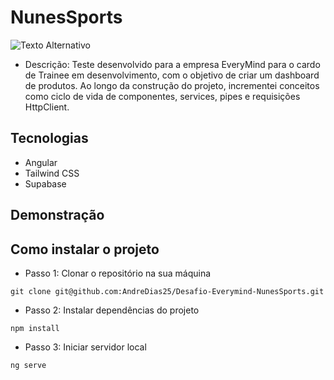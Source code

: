 # NunesSports 
![Texto Alternativo](https://slvqfnsrcvvepqeebzvg.supabase.co/storage/v1/object/public/Photos/logo_dark.png)
- Descrição: Teste desenvolvido para a empresa EveryMind para o cardo de Trainee em desenvolvimento, com o objetivo de criar um dashboard de produtos. Ao longo da construção do projeto, incrementei conceitos como ciclo de vida de componentes, services, pipes e requisições HttpClient.

## Tecnologias

- Angular
- Tailwind CSS
- Supabase

## Demonstração

## Como instalar o projeto
- Passo 1: Clonar o repositório na sua máquina
````
git clone git@github.com:AndreDias25/Desafio-Everymind-NunesSports.git
````
- Passo 2: Instalar dependências do projeto
````
npm install
````
- Passo 3: Iniciar servidor local
````
ng serve
````
